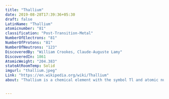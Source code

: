 ```yaml
---
title: "Thallium"
date: 2019-08-28T17:39:36+05:30
draft: false
LatinName: "Thallium"
atomicnumber: "81"
classification: "Post-Transition-Metal"
NumberOfElectrons: "81"
NumberOfProtons: "81"
NumberOfNeutrons: "123" 
DiscoveredBy: "William Crookes, Claude-Auguste Lamy" 
DiscoveredIn: 1861 
AtomicWeight: "204.383"
stateAtRoomTemp: Solid
imgurl: "thallium.jpeg"
Link: "https://en.wikipedia.org/wiki/Thallium"
about: "Thallium is a chemical element with the symbol Tl and atomic number 81. It is a gray post-transition metal that is not found free in nature. When isolated, thallium resembles tin, but discolors when exposed to air. Chemists William Crookes and Claude-Auguste Lamy discovered thallium independently in 1861, in residues of sulfuric acid production. Both used the newly developed method of flame spectroscopy, in which thallium produces a notable green spectral line. It was isolated by both Lamy and Crookes in 1862; Lamy by electrolysis, and Crookes by precipitation and melting of the resultant powder. Crookes exhibited it as a powder precipitated by zinc at the International exhibition, which opened on 1 May that year."


---
```


